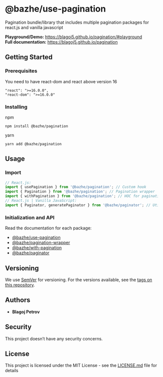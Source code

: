# @bazhe/use-pagination

Pagination bundle/library that includes multiple pagination packages for react.js and vanilla javascript

**Playground/Demo:** https://blagoj5.github.io/pagination/#playground  
**Full documentation:** https://blagoj5.github.io/pagination

## Getting Started

### Prerequisites

You need to have react-dom and react above version 16

```
"react": ">=16.0.0",
"react-dom": ">=16.0.0"
```

### Installing

npm

```
npm install @bazhe/pagination
```

yarn

```
yarn add @bazhe/pagination
```

## Usage

### Import

```js
// React.js:
import { usePagination } from '@bazhe/pagination'; // Custom hook
import { Pagination } from '@bazhe/pagination'; // Pagination wrapper
import { withPagination } from '@bazhe/pagination'; // HOC for pagination
// React.js | Vanilla JavaScript:
import { Paginator, generatePaginator } from '@bazhe/paginator'; // Utilities for pagination
```

### Initialization and API

Read the documentation for each package:

- [@bazhe/use-pagination](https://www.npmjs.com/package/@bazhe/use-pagination)
- [@bazhe/pagination-wrapper](https://www.npmjs.com/package/@bazhe/pagination-wrapper)
- [@bazhe/with-pagination](https://www.npmjs.com/package/@bazhe/with-pagination)
- [@bazhe/paginator](https://www.npmjs.com/package/@bazhe/paginator)

## Versioning

We use [SemVer](http://semver.org/) for versioning. For the versions available, see the [tags on this repository](https://github.com/your/project/tags).

## Authors

- **Blagoj Petrov**

## Security

This project doesn’t have any security concerns.

## License

This project is licensed under the MIT License - see the [LICENSE.md](LICENSE.md) file for details
